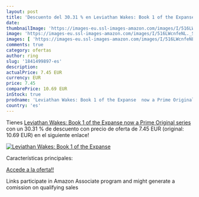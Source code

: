 ```yaml
---
layout: post
title: 'Descuento del 30.31 % en Leviathan Wakes: Book 1 of the Expanse  '
date: 
thumbnailImage: 'https://images-eu.ssl-images-amazon.com/images/I/516LWcnfeNL._SL200_.jpg'
image: 'https://images-eu.ssl-images-amazon.com/images/I/516LWcnfeNL._SL200_.jpg'
images: [ 'https://images-eu.ssl-images-amazon.com/images/I/516LWcnfeNL._SL200_.jpg' ]
comments: true
category: ofertas
author: ring
slug: '1841499897-es'
description:
actualPrice: 7.45 EUR
currency: EUR
price: 7.45
comparePrice: 10.69 EUR
inStock: true
prodname: 'Leviathan Wakes: Book 1 of the Expanse  now a Prime Original series '
country: 'es'
---
```


Tienes [Leviathan Wakes: Book 1 of the Expanse  now a Prime Original series ](https://www.amazon.es/dp/1841499897/?tag=tolees-21) con un 30.31 % de descuento con precio de oferta de 7.45 EUR (original: 10.69 EUR) en el siguiente enlace!

[![Leviathan Wakes: Book 1 of the Expanse  ](https://images-eu.ssl-images-amazon.com/images/I/516LWcnfeNL._SL200_.jpg)](https://www.amazon.es/dp/1841499897/?tag=tolees-21)

Características principales:


[Accede a la oferta!!](https://www.amazon.es/dp/1841499897/?tag=tolees-21)

Links participate in Amazon Associate program and might generate a comission on qualifying sales


